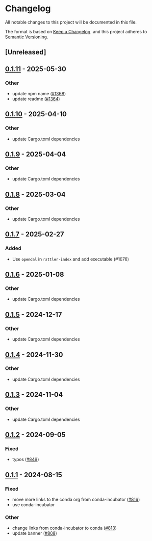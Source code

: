# Changelog
All notable changes to this project will be documented in this file.

The format is based on [Keep a Changelog](https://keepachangelog.com/en/1.0.0/),
and this project adheres to [Semantic Versioning](https://semver.org/spec/v2.0.0.html).

## [Unreleased]

## [0.1.11](https://github.com/conda/rattler/compare/rattler_redaction-v0.1.10...rattler_redaction-v0.1.11) - 2025-05-30

### Other

- update npm name ([#1368](https://github.com/conda/rattler/pull/1368))
- update readme ([#1364](https://github.com/conda/rattler/pull/1364))

## [0.1.10](https://github.com/conda/rattler/compare/rattler_redaction-v0.1.9...rattler_redaction-v0.1.10) - 2025-04-10

### Other

- update Cargo.toml dependencies

## [0.1.9](https://github.com/conda/rattler/compare/rattler_redaction-v0.1.8...rattler_redaction-v0.1.9) - 2025-04-04

### Other

- update Cargo.toml dependencies

## [0.1.8](https://github.com/conda/rattler/compare/rattler_redaction-v0.1.7...rattler_redaction-v0.1.8) - 2025-03-04

### Other

- update Cargo.toml dependencies

## [0.1.7](https://github.com/conda/rattler/compare/rattler_redaction-v0.1.6...rattler_redaction-v0.1.7) - 2025-02-27

### Added

- Use `opendal` in `rattler-index` and add executable (#1076)

## [0.1.6](https://github.com/conda/rattler/compare/rattler_redaction-v0.1.5...rattler_redaction-v0.1.6) - 2025-01-08

### Other

- update Cargo.toml dependencies

## [0.1.5](https://github.com/conda/rattler/compare/rattler_redaction-v0.1.4...rattler_redaction-v0.1.5) - 2024-12-17

### Other

- update Cargo.toml dependencies

## [0.1.4](https://github.com/conda/rattler/compare/rattler_redaction-v0.1.3...rattler_redaction-v0.1.4) - 2024-11-30

### Other

- update Cargo.toml dependencies

## [0.1.3](https://github.com/conda/rattler/compare/rattler_redaction-v0.1.2...rattler_redaction-v0.1.3) - 2024-11-04

### Other

- update Cargo.toml dependencies

## [0.1.2](https://github.com/conda/rattler/compare/rattler_redaction-v0.1.1...rattler_redaction-v0.1.2) - 2024-09-05

### Fixed
- typos ([#849](https://github.com/conda/rattler/pull/849))

## [0.1.1](https://github.com/conda/rattler/compare/rattler_redaction-v0.1.0...rattler_redaction-v0.1.1) - 2024-08-15

### Fixed
- move more links to the conda org from conda-incubator ([#816](https://github.com/conda/rattler/pull/816))
- use conda-incubator

### Other
- change links from conda-incubator to conda ([#813](https://github.com/conda/rattler/pull/813))
- update banner ([#808](https://github.com/conda/rattler/pull/808))
